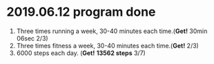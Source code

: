 # 2019.06.12 program done


 
1. Three times running a week, 30-40 minutes each time.(**Get!** 30min 06sec 2/3)
2. Three times fitness a week, 30-40 minutes each time.(**Get!** 2/3)
3. 6000 steps each day. (**Get!** **13562 steps** 3/7)
